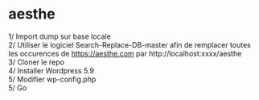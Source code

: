 # aesthe
1/ Import dump sur base locale<br>
2/ Utiliser le logiciel Search-Replace-DB-master afin de remplacer toutes les occurences de https://aesthe.com par http://localhost:xxxx/aesthe<br>
3/ Cloner le repo<br>
4/ Installer Wordpress 5.9<br>
5/ Modifier wp-config.php<br>
5/ Go
